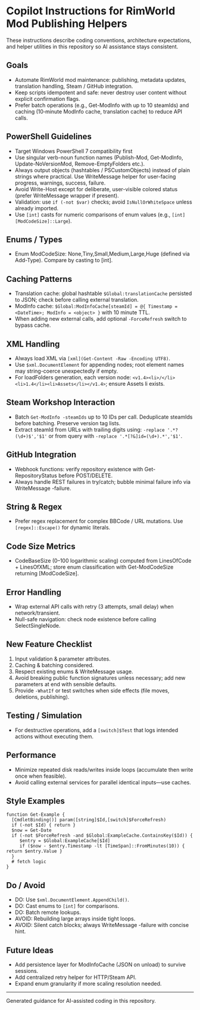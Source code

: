 # Copilot Instructions for RimWorld Mod Publishing Helpers

These instructions describe coding conventions, architecture expectations, and helper utilities in this repository so AI assistance stays consistent.

## Goals
- Automate RimWorld mod maintenance: publishing, metadata updates, translation handling, Steam / GitHub integration.
- Keep scripts idempotent and safe: never destroy user content without explicit confirmation flags.
- Prefer batch operations (e.g., Get-ModInfo with up to 10 steamIds) and caching (10‑minute ModInfo cache, translation cache) to reduce API calls.

## PowerShell Guidelines
- Target Windows PowerShell 7 compatibility first
- Use singular verb-noun function names (Publish-Mod, Get-ModInfo, Update-NoVersionMod, Remove-EmptyFolders etc.).
- Always output objects (hashtables / PSCustomObjects) instead of plain strings where practical. Use WriteMessage helper for user-facing progress, warnings, success, failure.
- Avoid Write-Host except for deliberate, user-visible colored status (prefer WriteMessage wrapper if present).
- Validation: use `if (-not $var)` checks; avoid `IsNullOrWhiteSpace` unless already imported.
- Use `[int]` casts for numeric comparisons of enum values (e.g., `[int][ModCodeSize]::Large`).

## Enums / Types
- Enum ModCodeSize: None,Tiny,Small,Medium,Large,Huge (defined via Add-Type). Compare by casting to [int].

## Caching Patterns
- Translation cache: global hashtable `$Global:translationCache` persisted to JSON; check before calling external translation.
- ModInfo cache: `$Global:ModInfoCache[steamId] = @{ Timestamp = <DateTime>; ModInfo = <object> }` with 10 minute TTL.
- When adding new external calls, add optional `-ForceRefresh` switch to bypass cache.

## XML Handling
- Always load XML via `[xml](Get-Content -Raw -Encoding UTF8)`.
- Use `$xml.DocumentElement` for appending nodes; root element names may string-coerce unexpectedly if empty.
- For loadFolders generation, each version node: `<v1.4><li>/</li><li>1.4</li><li>Assets</li></v1.4>`; ensure Assets li exists.

## Steam Workshop Interaction
- Batch `Get-ModInfo -steamIds` up to 10 IDs per call. Deduplicate steamIds before batching. Preserve version tag lists.
- Extract steamId from URLs with trailing digits using: `-replace '.*?(\d+)$','$1'` or from query with `-replace '.*[?&]id=(\d+).*','$1'`.

## GitHub Integration
- Webhook functions: verify repository existence with Get-RepositoryStatus before POST/DELETE.
- Always handle REST failures in try/catch; bubble minimal failure info via WriteMessage -failure.

## String & Regex
- Prefer regex replacement for complex BBCode / URL mutations. Use `[regex]::Escape()` for dynamic literals.

## Code Size Metrics
- CodeBaseSize (0–100 logarithmic scaling) computed from LinesOfCode + LinesOfXML; store enum classification with Get-ModCodeSize returning [ModCodeSize].

## Error Handling
- Wrap external API calls with retry (3 attempts, small delay) when network/transient.
- Null-safe navigation: check node existence before calling SelectSingleNode.

## New Feature Checklist
1. Input validation & parameter attributes.
2. Caching & batching considered.
3. Respect existing enums & WriteMessage usage.
4. Avoid breaking public function signatures unless necessary; add new parameters at end with sensible defaults.
5. Provide `-WhatIf` or test switches when side effects (file moves, deletions, publishing).

## Testing / Simulation
- For destructive operations, add a `[switch]$Test` that logs intended actions without executing them.

## Performance
- Minimize repeated disk reads/writes inside loops (accumulate then write once when feasible).
- Avoid calling external services for parallel identical inputs—use caches.

## Style Examples
```
function Get-Example {
  [CmdletBinding()] param([string]$Id,[switch]$ForceRefresh)
  if (-not $Id) { return }
  $now = Get-Date
  if (-not $ForceRefresh -and $Global:ExampleCache.ContainsKey($Id)) {
     $entry = $Global:ExampleCache[$Id]
     if ($now - $entry.Timestamp -lt [TimeSpan]::FromMinutes(10)) { return $entry.Value }
  }
  # fetch logic
}
```

## Do / Avoid
- DO: Use `$xml.DocumentElement.AppendChild()`.
- DO: Cast enums to `[int]` for comparisons.
- DO: Batch remote lookups.
- AVOID: Rebuilding large arrays inside tight loops.
- AVOID: Silent catch blocks; always WriteMessage -failure with concise hint.

## Future Ideas
- Add persistence layer for ModInfoCache (JSON on unload) to survive sessions.
- Add centralized retry helper for HTTP/Steam API.
- Expand enum granularity if more scaling resolution needed.

---
Generated guidance for AI-assisted coding in this repository.

